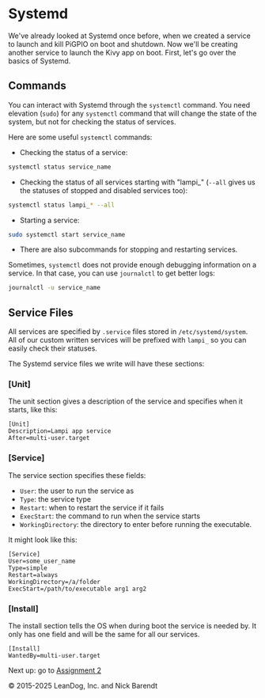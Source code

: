 # Systemd

We've already looked at Systemd once before, when we created a service to launch and kill PiGPIO on boot and shutdown. Now we'll be creating another service to launch the Kivy app on boot. First, let's go over the basics of Systemd.

## Commands
You can interact with Systemd through the `systemctl` command. You need elevation (`sudo`) for any `systemctl` command that will change the state of the system, but not for checking the status of services.

Here are some useful `systemctl` commands:

 - Checking the status of a service:
 ```bash
 systemctl status service_name
 ```
 - Checking the status of all services starting with "lampi_" (`--all` gives us the statuses of stopped and disabled services too):
 ```bash
 systemctl status lampi_* --all
 ```
 - Starting a service:
 ```bash
 sudo systemctl start service_name
 ```
 - There are also subcommands for stopping and restarting services.

Sometimes, `systemctl` does not provide enough debugging information on a service. In that case, you can use `journalctl` to get better logs:

```bash
journalctl -u service_name
```

## Service Files
All services are specified by `.service` files stored in `/etc/systemd/system`. All of our custom written services will be prefixed with `lampi_` so you can easily check their statuses.

The Systemd service files we write will have these sections:

### [Unit]

The unit section gives a description of the service and specifies when it starts, like this:

```
[Unit]
Description=Lampi app service
After=multi-user.target
```

### [Service]

The service section specifies these fields:
 - `User`: the user to run the service as
 - `Type`: the service type
 - `Restart`: when to restart the service if it fails
 - `ExecStart`: the command to run when the service starts
 - `WorkingDirectory`: the directory to enter before running the executable.

It might look like this:

```
[Service]
User=some_user_name
Type=simple
Restart=always
WorkingDirectory=/a/folder
ExecStart=/path/to/executable arg1 arg2
```

### [Install]

The install section tells the OS when during boot the service is needed by. It only has one field and will be the same for all our services.

```
[Install]
WantedBy=multi-user.target
```

Next up: go to [Assignment 2](../02.6_Assignment/README.md)

&copy; 2015-2025 LeanDog, Inc. and Nick Barendt